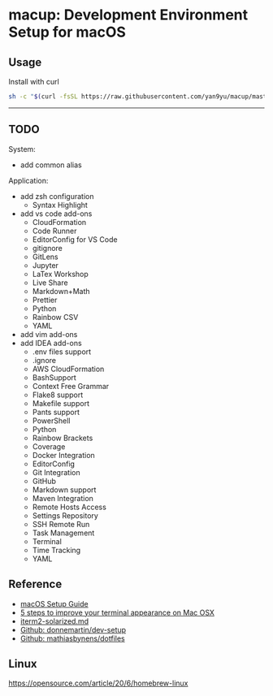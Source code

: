 macup: Development Environment Setup for macOS
=====

## Usage
Install with curl

```bash
sh -c "$(curl -fsSL https://raw.githubusercontent.com/yan9yu/macup/master/install.sh)"
```

---

## TODO

System:
- add common alias

Application:
- add zsh configuration
  - Syntax Highlight
- add vs code add-ons
  - CloudFormation
  - Code Runner
  - EditorConfig for VS Code
  - gitignore
  - GitLens
  - Jupyter
  - LaTex Workshop
  - Live Share
  - Markdown+Math
  - Prettier
  - Python
  - Rainbow CSV
  - YAML
- add vim add-ons
- add IDEA add-ons
  - .env files support
  - .ignore
  - AWS CloudFormation
  - BashSupport
  - Context Free Grammar
  - Flake8 support
  - Makefile support
  - Pants support
  - PowerShell
  - Python
  - Rainbow Brackets
  - Coverage
  - Docker Integration
  - EditorConfig
  - Git Integration
  - GitHub
  - Markdown support
  - Maven Integration
  - Remote Hosts Access
  - Settings Repository
  - SSH Remote Run
  - Task Management
  - Terminal
  - Time Tracking
  - YAML


## Reference
- [macOS Setup Guide](https://sourabhbajaj.com/mac-setup/)
- [5 steps to improve your terminal appearance on Mac OSX](https://medium.com/@elviocavalcante/5-steps-to-improve-your-terminal-appearance-on-mac-osx-f58b20058c84)
- [iterm2-solarized.md](https://gist.github.com/kevin-smets/8568070)
- [Github: donnemartin/dev-setup](https://github.com/donnemartin/dev-setup)
- [Github: mathiasbynens/dotfiles](https://github.com/mathiasbynens/dotfiles)


## Linux
https://opensource.com/article/20/6/homebrew-linux
